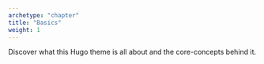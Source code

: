```yaml
---
archetype: "chapter"
title: "Basics"
weight: 1
---
```


Discover what this Hugo theme is all about and the core-concepts behind it.
